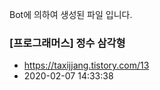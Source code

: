Bot에 의하여 생성된 파일 입니다. 
### [프로그래머스] 정수 삼각형 
- https://taxijjang.tistory.com/13 
- 2020-02-07 14:33:38 
